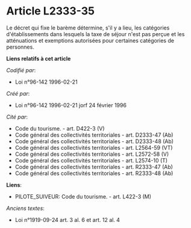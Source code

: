 # Article L2333-35

Le décret qui fixe le barème détermine, s'il y a lieu, les catégories d'établissements dans lesquels la taxe de séjour n'est
pas perçue et les atténuations et exemptions autorisées pour certaines catégories de personnes.

**Liens relatifs à cet article**

_Codifié par_:

  - Loi n°96-142 1996-02-21

_Créé par_:

  - Loi n°96-142 1996-02-21 jorf 24 février 1996

_Cité par_:

  - Code du tourisme. - art. D422-3 (V)
  - Code général des collectivités territoriales - art. D2333-47 (Ab)
  - Code général des collectivités territoriales - art. D2333-48 (Ab)
  - Code général des collectivités territoriales - art. L2564-59 (VT)
  - Code général des collectivités territoriales - art. L2572-58 (V)
  - Code général des collectivités territoriales - art. L2574-10 (T)
  - Code général des collectivités territoriales - art. R2333-47 (Ab)
  - Code général des collectivités territoriales - art. R2333-48 (Ab)

**Liens**:

  - PILOTE_SUIVEUR: Code du tourisme. - art. L422-3 (M)

_Anciens textes_:

  - Loi n°1919-09-24 art. 3 al. 6 et art. 12 al. 4
